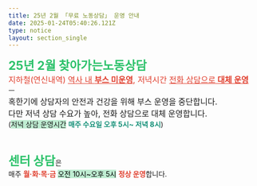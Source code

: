 ```yaml
---
title: 25년 2월 「무료 노동상담」 운영 안내
date: 2025-01-24T05:40:26.121Z
type: notice
layout: section_single
---
```

<p><strong><span style="font-size: 18pt; color: #2dc26b;">25년 2월 찾아가는노동상담</span></strong><br /><span style="font-size: 12pt; color: #e03e2d;">지하철(연신내역) <span style="text-decoration: underline;">역사 내 <strong>부스 미운영</strong></span>, </span><span style="font-size: 12pt; color: #e03e2d;">저녁시간 <span style="text-decoration: underline;">전화 상담으로<strong> 대체 운영</strong></span></span><br />ㅡ<br /><span style="font-size: 12pt;">혹한기에 상담자의 안전과 건강을 위해 부스 운영을 중단합니다.</span><br /><span style="font-size: 12pt;">다만 저녁 상담 수요가 높아, 전화 상담으로 대체 운영합니다.</span><br />(<span style="background-color: #bfedd2;">저녁 상담 운영시간</span> <span style="color: #169179;"><strong>매주 수요일 오후 5시~ 저녁 8시</strong></span>)</p>
<p>&nbsp;</p>
<p><span style="color: #2dc26b;"><strong><span style="font-size: 18pt;">센터 상담</span></strong></span>은<br />매주 <span style="color: #e03e2d;"><strong>월&middot;화&middot;목&middot;금</strong> <span style="color: #000000;"><span style="background-color: #bfedd2;">오전 10시~오후 5시</span> <span style="color: #e03e2d;"><strong>정상 운영</strong></span></span></span>합니다.</p>
<p>&nbsp;</p>
